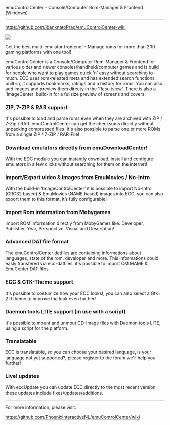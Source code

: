 ﻿emuControlCenter - Console/Computer Rom-Manager & Frontend (Windows)
***
https://github.com/ibanknatoPrad/emuControlCenter-wiki

![](https://raw.githubusercontent.com/wiki/PhoenixInteractiveNL/emuControlCenter/images/ecc_splashscreen_123.png)

Get the best multi-emulator frontend! - Manage roms for more than 200 gaming platforms with one tool!

emuControlCenter is a Console/Computer Rom-Manager & Frontend for various older and newer
consoles/handheld/computer games and is build for people who want to play games quick 'n' easy without
searching to much. ECC uses rom-releated meta and has extended search functions built-in, it supports bookmarks,
ratings and a history for roms. You can also add images and preview them directy in the 'Resultview'.
There is also a 'ImageCenter' build-in for a fullsize preview of screens and covers.

### ZIP, 7-ZIP & RAR support

It's possible to load and parse roms even when they are archived with ZIP / 7-Zip / RAR.
emuControlCenter can get the checksums directly without unpacking compressed files.
It's also possible to parse one or more ROMs from a single ZIP / 7-ZIP / RAR-File!

### Download emulators directly from emuDownloadCenter!

With the EDC module you can instantly download, install and configure emulators in a
few clicks without searching for them on the internet!

### Import/Export video & images from EmuMovies / No-Intro 

With the build-in ‘ImageControlCenter’ it is possible to import No-Intro (CRC32 based)
& EmuMovies (NAME based) images into ECC, you can also export them to this format, it’s fully configurable!

### Import Rom information from Mobygames

Import ROM information directly from MobyGames like: Developer, Publisher, Year, Perspective, Visual and Description!

### Advanced DATfile format

The emuControlCenter datfiles are containing informations about languages, state of the
rom, developer and more. This informations could easly transfered via ecc-datfiles,
it's possible to import CM MAME & EmuCenter DAT files

### ECC & GTK-Theme support

It's possible to costumize how your ECC looks!, you can also select a Gtk+ 2.0 theme to
improve the look even further!

### Daemon tools LITE support (in use with a script)

It's possible to mount and unmout CD-Image files with Daemon tools LITE, using a script
for the platform.

### Translatable

ECC is translatable, so you can choose your desired language, is your language not yet
supported?, please register to the forum we'll help you further!

### Live! updates

With eccUpdate you can update ECC directly to the most recent version, these updates include fixes/updates/additions.

***
For more information, please visit:

https://github.com/PhoenixInteractiveNL/emuControlCenter/wiki

